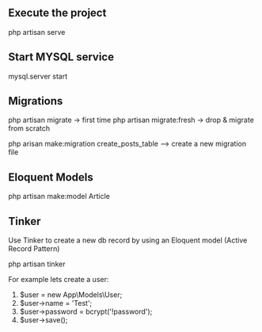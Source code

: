 ## Execute the project
php artisan serve

## Start MYSQL service
mysql.server start

## Migrations
php artisan migrate -> first time
php artisan migrate:fresh -> drop & migrate from scratch

php arisan make:migration create_posts_table --> create a new migration file

## Eloquent Models
php artisan make:model Article

## Tinker
Use Tinker to create a new db record by using an Eloquent model (Active Record Pattern)

php artisan tinker

For example lets create a user:

1. $user = new App\Models\User;
2. $user->name = 'Test';
3. $user->password = bcrypt('!password');
4. $user->save();